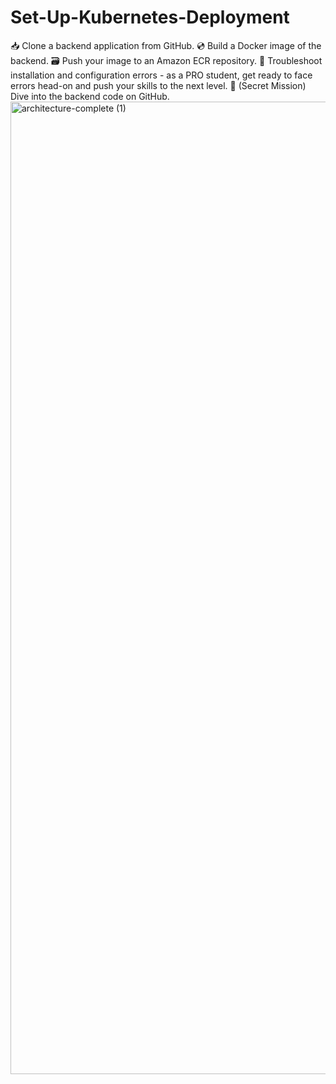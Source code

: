 # Set-Up-Kubernetes-Deployment
📥 Clone a backend application from GitHub.    💿 Build a Docker image of the backend.    🗃️ Push your image to an Amazon ECR repository.    🤯 Troubleshoot installation and configuration errors - as a PRO student, get ready to face errors head-on and push your skills to the next level.    💎 (Secret Mission) Dive into the backend code on GitHub.
<img width="1556" alt="architecture-complete (1)" src="https://github.com/user-attachments/assets/8490fefb-c1fa-4f35-be13-333aeb764511" />
